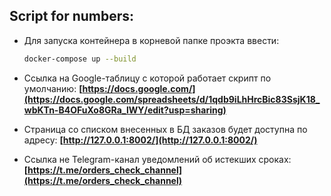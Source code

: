 
Script for numbers:
----------------

- Для запуска контейнера в корневой папке проэкта ввести:

    ```bash
    docker-compose up --build
    ```
- Ссылка на Google-таблицу с которой работает скрипт по умолчанию:
**[https://docs.google.com/](https://docs.google.com/spreadsheets/d/1qdb9iLhHrcBic83SsjK18_wbKTn-B4OFuXo8GRa_lWY/edit?usp=sharing)**
- Страница со списком внесенных в БД заказов будет доступна по адресу:
**[http://127.0.0.1:8002/](http://127.0.0.1:8002/)**
- Ссылка не Telegram-канал уведомлений об истекших сроках:
**[https://t.me/orders_check_channel](https://t.me/orders_check_channel)**